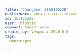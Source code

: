 ```yaml
---
Title: 'Changeset #155105228'
PublishDate: 2024-08-11T14:19:45Z
id: 155105228
user: phlustik
comment: Added route
created_by: Vespucci 20.0.6.0
tags:
- Montenegro

---
```

